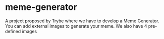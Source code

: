 # meme-generator
A project proposed by Trybe where we have to develop a Meme Generator. You can add external images to generate your meme. We also have 4 pre-defined images
